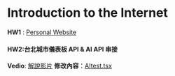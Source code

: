 # Introduction to the Internet  

**HW1** : [Personal Website](https://emmahsueh.github.io/Hsueh_sWeb/)   


#### HW2:台北城市儀表板 API & AI API 串接 
**Vedio**: [解說影片](https://www.youtube.com/watch?v=JaCVpCXk--Q)
**修改內容**：[AItest.tsx]()
